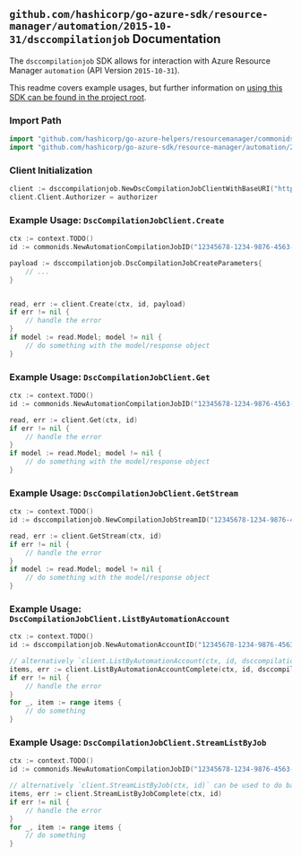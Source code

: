 
## `github.com/hashicorp/go-azure-sdk/resource-manager/automation/2015-10-31/dsccompilationjob` Documentation

The `dsccompilationjob` SDK allows for interaction with Azure Resource Manager `automation` (API Version `2015-10-31`).

This readme covers example usages, but further information on [using this SDK can be found in the project root](https://github.com/hashicorp/go-azure-sdk/tree/main/docs).

### Import Path

```go
import "github.com/hashicorp/go-azure-helpers/resourcemanager/commonids"
import "github.com/hashicorp/go-azure-sdk/resource-manager/automation/2015-10-31/dsccompilationjob"
```


### Client Initialization

```go
client := dsccompilationjob.NewDscCompilationJobClientWithBaseURI("https://management.azure.com")
client.Client.Authorizer = authorizer
```


### Example Usage: `DscCompilationJobClient.Create`

```go
ctx := context.TODO()
id := commonids.NewAutomationCompilationJobID("12345678-1234-9876-4563-123456789012", "example-resource-group", "automationAccountName", "compilationJobId")

payload := dsccompilationjob.DscCompilationJobCreateParameters{
	// ...
}


read, err := client.Create(ctx, id, payload)
if err != nil {
	// handle the error
}
if model := read.Model; model != nil {
	// do something with the model/response object
}
```


### Example Usage: `DscCompilationJobClient.Get`

```go
ctx := context.TODO()
id := commonids.NewAutomationCompilationJobID("12345678-1234-9876-4563-123456789012", "example-resource-group", "automationAccountName", "compilationJobId")

read, err := client.Get(ctx, id)
if err != nil {
	// handle the error
}
if model := read.Model; model != nil {
	// do something with the model/response object
}
```


### Example Usage: `DscCompilationJobClient.GetStream`

```go
ctx := context.TODO()
id := dsccompilationjob.NewCompilationJobStreamID("12345678-1234-9876-4563-123456789012", "example-resource-group", "automationAccountName", "jobId", "jobStreamId")

read, err := client.GetStream(ctx, id)
if err != nil {
	// handle the error
}
if model := read.Model; model != nil {
	// do something with the model/response object
}
```


### Example Usage: `DscCompilationJobClient.ListByAutomationAccount`

```go
ctx := context.TODO()
id := dsccompilationjob.NewAutomationAccountID("12345678-1234-9876-4563-123456789012", "example-resource-group", "automationAccountName")

// alternatively `client.ListByAutomationAccount(ctx, id, dsccompilationjob.DefaultListByAutomationAccountOperationOptions())` can be used to do batched pagination
items, err := client.ListByAutomationAccountComplete(ctx, id, dsccompilationjob.DefaultListByAutomationAccountOperationOptions())
if err != nil {
	// handle the error
}
for _, item := range items {
	// do something
}
```


### Example Usage: `DscCompilationJobClient.StreamListByJob`

```go
ctx := context.TODO()
id := commonids.NewAutomationCompilationJobID("12345678-1234-9876-4563-123456789012", "example-resource-group", "automationAccountName", "compilationJobId")

// alternatively `client.StreamListByJob(ctx, id)` can be used to do batched pagination
items, err := client.StreamListByJobComplete(ctx, id)
if err != nil {
	// handle the error
}
for _, item := range items {
	// do something
}
```
